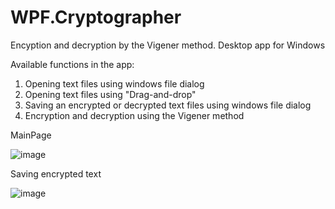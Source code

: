 # WPF.Cryptographer
Encyption and decryption by the Vigener method. Desktop app for Windows

Available functions in the app:
 1) Opening text files using windows file dialog
 2) Opening text files using "Drag-and-drop"
 3) Saving an encrypted or decrypted text files using windows file dialog
 4) Encryption and decryption using the Vigener method



  MainPage
</h1>

![image](https://user-images.githubusercontent.com/85613704/160806120-97863c3e-bd53-41df-8bca-45e984bd7b82.png)


 Saving encrypted text
</h1>

![image](https://user-images.githubusercontent.com/85613704/160814251-35a760c9-1632-45ac-a4e8-1940101ec9a8.png)

